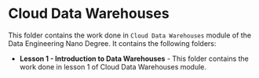 # Cloud Data Warehouses

This folder contains the work done in `Cloud Data Warehouses` module of the Data Engineering Nano Degree. It contains the following folders:
* **Lesson 1 - Introduction to Data Warehouses** - This folder contains the work done in lesson 1 of Cloud Data Warehouses module.